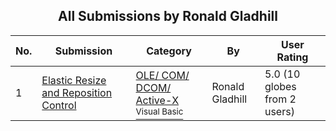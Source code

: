 ﻿<div align="center">

## All Submissions by Ronald Gladhill

</div>

No.  | Submission | Category | By   | User Rating
---- | ---------- | -------- | ---- | -----------
1 | [Elastic Resize and Reposition Control<br />](https://github.com/Planet-Source-Code/ronald-gladhill-elastic-resize-and-reposition-control__1-1850) | [OLE/ COM/ DCOM/ Active\-X<br /><sup>Visual Basic</sup>](../ByCategory/ole-com-dcom-active-x__1-29.md) | Ronald Gladhill | 5.0 (10 globes from 2 users)
